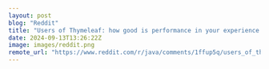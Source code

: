 ```yaml
---
layout: post
blog: "Reddit"
title: "Users of Thymeleaf: how good is performance in your experience with it?"
date: 2024-09-13T13:26:22Z
image: images/reddit.png
remote_url: "https://www.reddit.com/r/java/comments/1ffup5q/users_of_thymeleaf_how_good_is_performance_in/"
---
```

